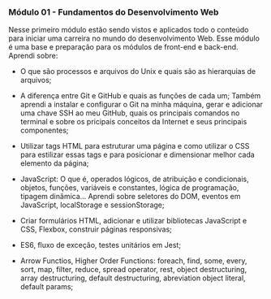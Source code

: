 ### Módulo 01 - Fundamentos do Desenvolvimento Web

Nesse primeiro módulo estão sendo vistos e aplicados todo o conteúdo para iniciar uma carreira no mundo do desenvolvimento Web.
Esse módulo é uma base e preparação para os módulos de front-end e back-end.
Aprendi sobre:

- O que são processos e arquivos do Unix e quais são as hierarquias de arquivos;

- A diferença entre Git e GitHub e quais as funções de cada um;
Também aprendi a instalar e configurar o Git na minha máquina,
gerar e adicionar uma chave SSH ao meu GitHub, quais os principais comandos
no terminal e sobre os pricipais conceitos da Internet e seus principais componentes;

- Utilizar tags HTML para estruturar uma página e como utilizar o CSS para estilizar
essas tags e para posicionar e dimensionar melhor cada elemento da página;

- JavaScript: O que é, operados lógicos, de atribuição e condicionais, objetos, 
funções, variáveis e constantes, lógica de programação, tipagem dinâmica...
Aprendi sobre seletores do DOM, eventos em JavaScript, localStorage e sessionStorage;

- Criar formulários HTML, adicionar e utilizar bibliotecas JavaScript e CSS, 
Flexbox, construir páginas responsivas;

- ES6, fluxo de exceção, testes unitários em Jest;

- Arrow Functios, Higher Order Functions: foreach, find, some, every, sort, map,
filter, reduce, spread operator, rest, object destructuring, array destructuring,
default destructuring, abreviation object literal, default params;

    